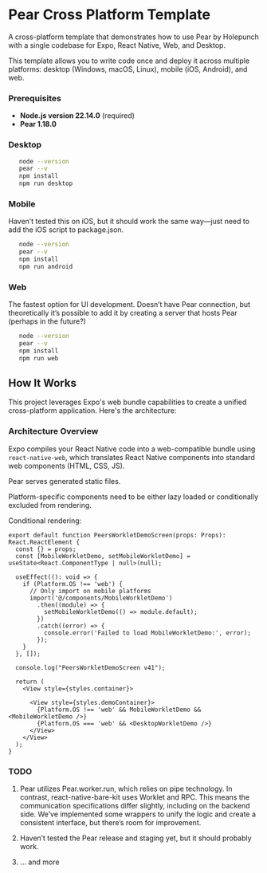 # Pear Cross Platform Template

A cross-platform template that demonstrates how to use Pear by Holepunch with a single codebase for Expo, React Native, Web, and Desktop.

This template allows you to write code once and deploy it across multiple platforms: desktop (Windows, macOS, Linux), mobile (iOS, Android), and web.

### Prerequisites

- **Node.js version 22.14.0** (required)
- **Pear 1.18.0**

### Desktop

```bash
   node --version
   pear --v
   npm install
   npm run desktop
```

### Mobile

Haven’t tested this on iOS, but it should work the same way—just need to add the iOS script to package.json.

```bash
   node --version
   pear --v
   npm install
   npm run android
```

### Web

The fastest option for UI development. Doesn’t have Pear connection, but theoretically it’s possible to add it by creating a server that hosts Pear (perhaps in the future?)

```bash
   node --version
   pear --v
   npm install
   npm run web
```

## How It Works

This project leverages Expo's web bundle capabilities to create a unified cross-platform application. Here's the architecture:

### Architecture Overview

Expo compiles your React Native code into a web-compatible bundle using `react-native-web`, which translates React Native components into standard web components (HTML, CSS, JS).

Pear serves generated static files.

Platform-specific components need to be either lazy loaded or conditionally excluded from rendering.

Conditional rendering:

```
export default function PeersWorkletDemoScreen(props: Props): React.ReactElement {
  const {} = props;
  const [MobileWorkletDemo, setMobileWorkletDemo] = useState<React.ComponentType | null>(null);

  useEffect((): void => {
    if (Platform.OS !== 'web') {
      // Only import on mobile platforms
      import('@/components/MobileWorkletDemo')
        .then((module) => {
          setMobileWorkletDemo(() => module.default);
        })
        .catch((error) => {
          console.error('Failed to load MobileWorkletDemo:', error);
        });
    } 
  }, []);

  console.log("PeersWorkletDemoScreen v41");

  return (
    <View style={styles.container}>
      
      <View style={styles.demoContainer}>
        {Platform.OS !== 'web' && MobileWorkletDemo && <MobileWorkletDemo />}
        {Platform.OS === 'web' && <DesktopWorkletDemo />}
      </View>
    </View>
  );
}
```

### TODO

1. Pear utilizes Pear.worker.run, which relies on pipe technology. In contrast, react-native-bare-kit uses Worklet and RPC. This means the communication specifications differ slightly, including on the backend side. We’ve implemented some wrappers to unify the logic and create a consistent interface, but there’s room for improvement.

2. Haven’t tested the Pear release and staging yet, but it should probably work.

3. ... and more